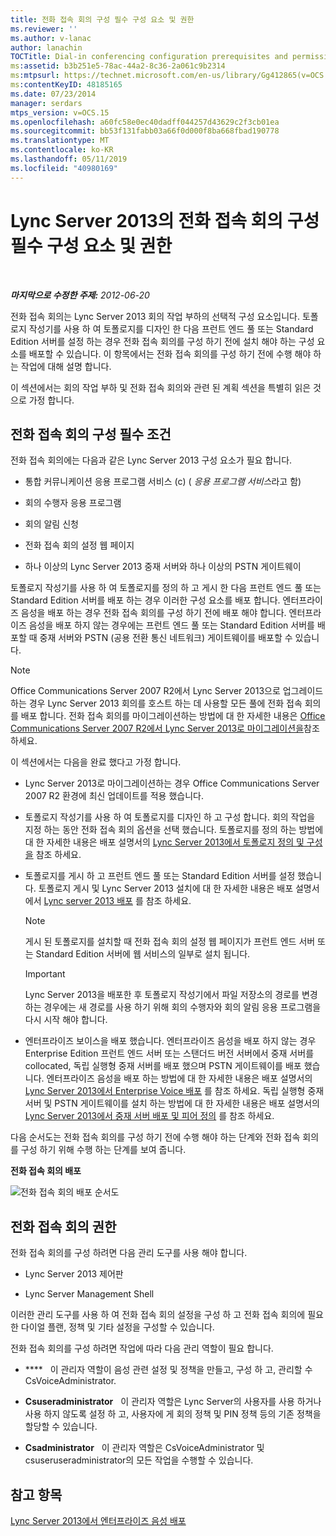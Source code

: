 ```yaml
---
title: 전화 접속 회의 구성 필수 구성 요소 및 권한
ms.reviewer: ''
ms.author: v-lanac
author: lanachin
TOCTitle: Dial-in conferencing configuration prerequisites and permissions
ms:assetid: b3b251e5-78ac-44a2-8c36-2a061c9b2314
ms:mtpsurl: https://technet.microsoft.com/en-us/library/Gg412865(v=OCS.15)
ms:contentKeyID: 48185165
ms.date: 07/23/2014
manager: serdars
mtps_version: v=OCS.15
ms.openlocfilehash: a60fc58e0ec40dadff044257d43629c2f3cb01ea
ms.sourcegitcommit: bb53f131fabb03a66f0d000f8ba668fbad190778
ms.translationtype: MT
ms.contentlocale: ko-KR
ms.lasthandoff: 05/11/2019
ms.locfileid: "40980169"
---
```

<div data-xmlns="http://www.w3.org/1999/xhtml">

<div class="topic" data-xmlns="http://www.w3.org/1999/xhtml" data-msxsl="urn:schemas-microsoft-com:xslt" data-cs="http://msdn.microsoft.com/en-us/">

<div data-asp="http://msdn2.microsoft.com/asp">

# <a name="dial-in-conferencing-configuration-prerequisites-and-permissions-in-lync-server-2013"></a>Lync Server 2013의 전화 접속 회의 구성 필수 구성 요소 및 권한

</div>

<div id="mainSection">

<div id="mainBody">

<span> </span>

_**마지막으로 수정한 주제:** 2012-06-20_

전화 접속 회의는 Lync Server 2013 회의 작업 부하의 선택적 구성 요소입니다. 토폴로지 작성기를 사용 하 여 토폴로지를 디자인 한 다음 프런트 엔드 풀 또는 Standard Edition 서버를 설정 하는 경우 전화 접속 회의를 구성 하기 전에 설치 해야 하는 구성 요소를 배포할 수 있습니다. 이 항목에서는 전화 접속 회의를 구성 하기 전에 수행 해야 하는 작업에 대해 설명 합니다.

이 섹션에서는 회의 작업 부하 및 전화 접속 회의와 관련 된 계획 섹션을 특별히 읽은 것으로 가정 합니다.

<div>

## <a name="dial-in-conferencing-configuration-prerequisites"></a>전화 접속 회의 구성 필수 조건

전화 접속 회의에는 다음과 같은 Lync Server 2013 구성 요소가 필요 합니다.

  - 통합 커뮤니케이션 응용 프로그램 서비스 (c) ( *응용 프로그램 서비스*라고 함)

  - 회의 수행자 응용 프로그램

  - 회의 알림 신청

  - 전화 접속 회의 설정 웹 페이지

  - 하나 이상의 Lync Server 2013 중재 서버와 하나 이상의 PSTN 게이트웨이

토폴로지 작성기를 사용 하 여 토폴로지를 정의 하 고 게시 한 다음 프런트 엔드 풀 또는 Standard Edition 서버를 배포 하는 경우 이러한 구성 요소를 배포 합니다. 엔터프라이즈 음성을 배포 하는 경우 전화 접속 회의를 구성 하기 전에 배포 해야 합니다. 엔터프라이즈 음성을 배포 하지 않는 경우에는 프런트 엔드 풀 또는 Standard Edition 서버를 배포할 때 중재 서버와 PSTN (공용 전환 통신 네트워크) 게이트웨이를 배포할 수 있습니다.

<div>


> [!NOTE]
> Office Communications Server 2007 R2에서 Lync Server 2013으로 업그레이드 하는 경우 Lync Server 2013 회의를 호스트 하는 데 사용할 모든 풀에 전화 접속 회의를 배포 합니다. 전화 접속 회의를 마이그레이션하는 방법에 대 한 자세한 내용은 <A href="migration-from-office-communications-server-2007-r2-to-lync-server-2013.md">Office Communications Server 2007 R2에서 Lync Server 2013로 마이그레이션을</A>참조 하세요.



</div>

이 섹션에서는 다음을 완료 했다고 가정 합니다.

  - Lync Server 2013로 마이그레이션하는 경우 Office Communications Server 2007 R2 환경에 최신 업데이트를 적용 했습니다.

  - 토폴로지 작성기를 사용 하 여 토폴로지를 디자인 하 고 구성 합니다. 회의 작업을 지정 하는 동안 전화 접속 회의 옵션을 선택 했습니다. 토폴로지를 정의 하는 방법에 대 한 자세한 내용은 배포 설명서의 [Lync Server 2013에서 토폴로지 정의 및 구성을](lync-server-2013-defining-and-configuring-the-topology.md) 참조 하세요.

  - 토폴로지를 게시 하 고 프런트 엔드 풀 또는 Standard Edition 서버를 설정 했습니다. 토폴로지 게시 및 Lync Server 2013 설치에 대 한 자세한 내용은 배포 설명서에서 [Lync server 2013 배포](lync-server-2013-deploying-lync-server.md) 를 참조 하세요.
    
    <div>
    

    > [!NOTE]
    > 게시 된 토폴로지를 설치할 때 전화 접속 회의 설정 웹 페이지가 프런트 엔드 서버 또는 Standard Edition 서버에 웹 서비스의 일부로 설치 됩니다.

    
    </div>
    
    <div>
    

    > [!IMPORTANT]
    > Lync Server 2013을 배포한 후 토폴로지 작성기에서 파일 저장소의 경로를 변경 하는 경우에는 새 경로를 사용 하기 위해 회의 수행자와 회의 알림 응용 프로그램을 다시 시작 해야 합니다.

    
    </div>

  - 엔터프라이즈 보이스을 배포 했습니다. 엔터프라이즈 음성을 배포 하지 않는 경우 Enterprise Edition 프런트 엔드 서버 또는 스탠더드 버전 서버에서 중재 서버를 collocated, 독립 실행형 중재 서버를 배포 했으며 PSTN 게이트웨이를 배포 했습니다. 엔터프라이즈 음성을 배포 하는 방법에 대 한 자세한 내용은 배포 설명서의 [Lync Server 2013에서 Enterprise Voice 배포](lync-server-2013-deploying-enterprise-voice.md) 를 참조 하세요. 독립 실행형 중재 서버 및 PSTN 게이트웨이를 설치 하는 방법에 대 한 자세한 내용은 배포 설명서의 [Lync Server 2013에서 중재 서버 배포 및 피어 정의](lync-server-2013-deploying-mediation-servers-and-defining-peers.md) 를 참조 하세요.

다음 순서도는 전화 접속 회의를 구성 하기 전에 수행 해야 하는 단계와 전화 접속 회의를 구성 하기 위해 수행 하는 단계를 보여 줍니다.

**전화 접속 회의 배포**

![전화 접속 회의 배포 순서도](images/Gg412865.fde8c246-b5ed-4323-a6e7-af1983a5ec86(OCS.15).jpg "전화 접속 회의 배포 순서도")

</div>

<div>

## <a name="dial-in-conferencing-permissions"></a>전화 접속 회의 권한

전화 접속 회의를 구성 하려면 다음 관리 도구를 사용 해야 합니다.

  - Lync Server 2013 제어판

  - Lync Server Management Shell

이러한 관리 도구를 사용 하 여 전화 접속 회의 설정을 구성 하 고 전화 접속 회의에 필요한 다이얼 플랜, 정책 및 기타 설정을 구성할 수 있습니다.

전화 접속 회의를 구성 하려면 작업에 따라 다음 관리 역할이 필요 합니다.

  - ****   이 관리자 역할이 음성 관련 설정 및 정책을 만들고, 구성 하 고, 관리할 수 CsVoiceAdministrator.

  - **Csuseradministrator**   이 관리자 역할은 Lync Server의 사용자를 사용 하거나 사용 하지 않도록 설정 하 고, 사용자에 게 회의 정책 및 PIN 정책 등의 기존 정책을 할당할 수 있습니다.

  - **Csadministrator**   이 관리자 역할은 CsVoiceAdministrator 및 csuseruseradministrator의 모든 작업을 수행할 수 있습니다.

</div>

<div>

## <a name="see-also"></a>참고 항목


[Lync Server 2013에서 엔터프라이즈 음성 배포](lync-server-2013-deploying-enterprise-voice.md)  
  

</div>

</div>

<span> </span>

</div>

</div>

</div>

